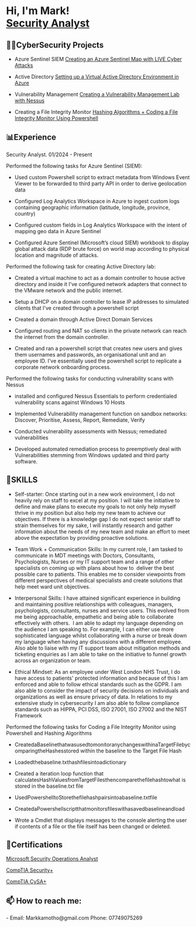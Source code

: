 <h1>Hi, I'm Mark! <br/><a href="https://www.linkedin.com/in/mark-kamotho-9b67971b8/">Security Analyst</a>

<h2>👨‍💻CyberSecurity Projects</h2>

  - Azure Sentinel SIEM [Creating an Azure Sentinel Map with LIVE Cyber Attacks](https://github.com/Mxrk23/Azure-Sentinel-SIEM-Lab)
    
  - Active Directory [Setting up a Virtual Active Directory Environment in Azure](https://github.com/Mxrk23/Active-Directory/blob/main/README.md#setting-up-a-home-lab-running-active-directory-oracle-virtualbox-and-adding-users-with-powershell)
    
  - Vulnerability Management [Creating a Vulnerability Management Lab with Nessus](https://github.com/Mxrk23/Vulnerability-Management)

  - Creating a File Integrity Monitor [Hashing Algorithms + Coding a File Integrity Monitor Using Powershell](https://github.com/Mxrk23/File-Integrity-Monitor/blob/main/README.md)

<h2>📊Experience</h2>

Security Analyst. 01/2024 - Present

Performed the following tasks for Azure Sentinel (SIEM):

- Used custom Powershell script to extract metadata from Windows Event Viewer to be forwarded to third party API in order to derive geolocation data

- Configured Log Analytics Workspace in Azure to ingest custom logs containing geographic information (latitude, longitude, province, country)

- Configured custom fields in Log Analytics Workspace with the intent of mapping geo data in Azure Sentinel

- Configured Azure Sentinel (Microsoft’s cloud SIEM) workbook to display global attack data (RDP brute force) on world map according to physical location and magnitude of attacks.

Performed the following task for creating Active Directory lab:
- Created a virtual machine to act as a domain controller to house active directory and inside it I've configured network adapters that connect to the VMware network and the public internet. 

- Setup a DHCP on a domain controller to lease IP addresses to simulated clients that I've created through a powershell script

- Created a domain through Active Direct Domain Services

- Configured routing and NAT so  clients in the private network can reach the internet from the domain controller.

- Created and ran a powershell script that creates new users and gives them usernames and passwords, an organisational unit and an employee ID. I've essentially used the powershell script to replicate a corporate network onboarding process.

Performed the following tasks for conducting vulnerability scans with Nessus

- installed and configured Nessus Essentials to perform credentialed vulnerability scans against Windows 10 Hosts

- Implemented Vulnerability management function on sandbox networks: Discover, Prioritise, Assess, Report, Remediate, Verify

- Conducted vulnerability assessments with Nessus; remediated vulnerabilities

- Developed automated remediation process to preemptively deal with Vulnerabilities stemming from Windows updated and third party software.




<h2>🧠SKILLS</h2>

- Self-starter: Once starting out in a new work environment, I do not heavily rely on staff to excel at my position. I will take the initiative to define and make plans to execute my goals to not only help myself thrive in my position but also help my new team to achieve our objectives. If there is a knowledge gap I do not expect senior staff to strain themselves for my sake, I will instantly research and gather information about the needs of my new team and make an effort to meet above the expectation by providing proactive solutions. 

- Team Work + Communication Skills: In my current role, I am tasked to communicate in MDT meetings with Doctors, Consultants, Psychologists, Nurses or my IT support team and a range of other specialists on coming up with plans about how to  deliver the best possible care to patients. This enables me to consider viewpoints from different perspectives of medical specialists and create solutions that help meet ward unit objectives.

- Interpersonal Skills: I have attained significant experience in building and maintaining positive relationships with colleagues, managers, psychologists, consultants, nurses and service users. This evolved from me being approachable, empathetic and being able to collaborate effectively with others.  I am able to adapt my language depending on the audience I am speaking to. For example, I can either use more sophisticated language whilst collaborating with a nurse or break down my language when having any discussions with a different employee. Also able to liaise with my IT support team about mitigation methods and ticketing enquiries as I am able to take on the initiative to funnel growth across an organization or team. 

- Ethical Mindset: As an employee under West London NHS Trust, I do have access to patients' protected information and because of this I am enforced and able to follow ethical standards such as the GDPR. I am also able to consider the impact of security decisions on individuals and organizations as well as ensure privacy of data. In relations to my extensive study in cybersecurity I am also able to follow compliance standards such as HIPPA, PCI DSS, ISO 27001, ISO 27002 and the NIST Framework


Performed the following tasks for Coding a File Integrity Monitor using Powershell and Hashing Algorithms

- CreatedaBaselinethatwasusedtomonitoranychangeswithinaTargetFilebycomparingtheHashesstored within the baseline to the Target File Hash

- Loadedthebaseline.txthashfilesintoadictionary

- Created a iteration loop function that  calculatesHashValuesfromTargetFilesthencomparethefilehashtowhat
is stored in the baseline.txt file

- UsedPowershelltoStorethefilehashpairsintoabaseline.txtfile

- CreatedaPowershellscriptthatmonitorsfileswithasavedbaselineandload

- Wrote a Cmdlet that displays messages to the console alerting the user if contents of a file or the file itself has
been changed or deleted.

   

<h2>📜Certifications</h2>

[Microsoft Security Operations Analyst](https://learn.microsoft.com/api/credentials/share/en-us/MarkKamotho-9627/924C7328A47B84CB?sharingId=3C3E8366B7D705F0)


[CompTIA Security+](https://www.credly.com/badges/fd71dd71-a18c-4b1d-ac1d-14a835886fc7/public_url)


[CompTIA CySA+](https://www.credly.com/badges/6236b8e6-f6da-489e-b8c8-315ad0646231/public_url
)

[linkedin]: https://www.linkedin.com/in/mark-kamotho-9b67971b8/

<h2>📫 How to reach me:</h2>
- Email: Markkamotho@gmail.com
  Phone: 07749075269
<!--

- 🔭 I’m currently working on ...
- 🌱 I’m currently learning ...
- 👯 I’m looking to collaborate on ...
- 🤔 I’m looking for help with ...
- 💬 Ask me about ...
- 📫 How to reach me: ...
- 😄 Pronouns: ...
- ⚡ Fun fact: ...
-->
